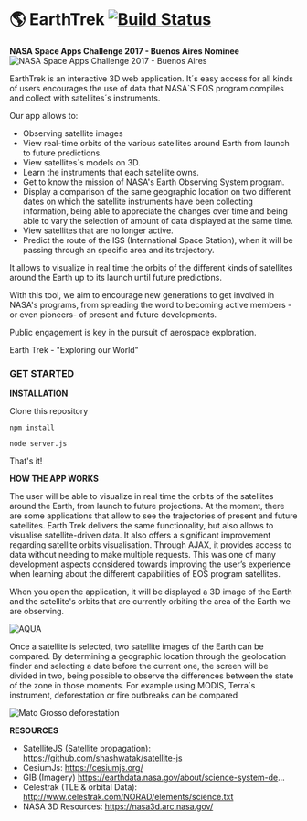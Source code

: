 
# :earth_americas: EarthTrek  [![Build Status](https://secure.travis-ci.org/SaTrek/EarthTrek.png)](http://travis-ci.org/SaTrek/EarthTrek)

**NASA Space Apps Challenge 2017 - Buenos Aires Nominee**
![NASA Space Apps Challenge 2017 - Buenos Aires](https://sa-media-2017.s3.amazonaws.com/media/images/Space_Apps_2017_Logo_BsAs.width-500.png)

EarthTrek is an interactive 3D web application. It´s easy access for all kinds of users encourages the use of data that NASA`S EOS program compiles and collect with satellites´s instruments.

Our app allows to:
* Observing satellite images
* View real-time orbits of the various satellites around Earth from launch to future predictions.
* View satellites´s models on 3D.
* Learn the instruments that each satellite owns.
* Get to know the mission of NASA's Earth Observing System program.
* Display a comparison of the same geographic location on two different dates on which the satellite instruments have been collecting information, being able to appreciate the changes over time and being able to vary the selection of amount of data displayed at the same time.
* View satellites that are no longer active.
* Predict the route of the ISS (International Space Station), when it will be passing through an specific area and its trajectory.

It allows to visualize in real time the orbits of the different kinds of satellites around the Earth up to its launch until future predictions.

With this tool, we aim to encourage new generations to get involved in NASA's programs, from spreading the word to becoming active members -or even pioneers- of present and future developments.

Public engagement is key in the pursuit of aerospace exploration.

Earth Trek - "Exploring our World"

### GET STARTED ###

**INSTALLATION**

Clone this repository
```
npm install

node server.js
```
That's it!

**HOW THE APP WORKS**

The user will be able to visualize in real time the orbits of the satellites around the Earth, from launch to future projections. At the moment, there are some applications that allow to see the trajectories of present and future satellites. Earth Trek delivers the same functionality, but also allows to visualise satellite-driven data.
It also offers a significant improvement regarding satellite orbits visualisation. Through AJAX, it provides access to data without needing to make multiple requests. This was one of many development aspects considered towards improving the user’s experience when learning about the different capabilities of EOS program satellites.

When you open the application, it will be displayed a 3D image of the Earth and the satellite's orbits that are currently orbiting the area of the Earth we are observing.

![AQUA](https://api-2017.spaceappschallenge.org/stream-images/OhR7F6ZmAWX6iajVIRVP-gJngWA=/2770/width-800/)

Once a satellite is selected, two satellite images of the Earth can be compared.
By determining a geographic location through the geolocation finder and selecting a date before the current one, the screen will be divided in two, being possible to observe the differences between the state of the zone in those moments. For example using MODIS, Terra´s instrument, deforestation or fire outbreaks can be compared

![Mato Grosso deforestation](https://api-2017.spaceappschallenge.org/stream-images/dVorva_DJd4OK2eAf76sfFKuDuE=/3103/width-800/)


**RESOURCES**

* SatelliteJS (Satellite propagation): https://github.com/shashwatak/satellite-js
* CesiumJs: https://cesiumjs.org/
* GIB (Imagery) https://earthdata.nasa.gov/about/science-system-de...
* Celestrak (TLE & orbital Data): http://www.celestrak.com/NORAD/elements/science.txt
* NASA 3D Resources: https://nasa3d.arc.nasa.gov/
